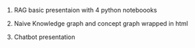 1. RAG basic presentaion with 4 python noteboooks

2. Naive Knowledge graph and concept graph wrapped in html

3. Chatbot presentation
